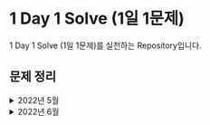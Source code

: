 # 1 Day 1 Solve (1일 1문제)

1 Day 1 Solve (1일 1문제)를 실천하는 Repository입니다.

## 문제 정리

<details>
<summary>2022년 5월</summary>

### 2022년 5월

- 2022년 5월 31일
  - [1461. Check If a String Contains All Binary Codes of Size K](./src/2022-05/31/leetcode-1461.ts)

</details>

<details>
<summary>2022년 6월</summary>

### 2022년 6월

- 2022년 6월 1일
  - [1480. Running Sum of 1d Array](./src/2022-06/1/leetcode-1480.ts)
- 2022년 6월 2일
  - [867. Transpose Matrix](./src/2022-06/2/leetcode-867.ts)
- 2022년 6월 3일
  - [304. Range Sum Query 2D - Immutable](./src/2022-06/3/leetcode-304.ts)
- 2022년 6월 4일
  - [51. N-Queens](./src/2022-06/4/leetcode-51.ts)
- 2022년 6월 5일
  - [52. N-Queens II](./src/2022-06/5/leetcode-52.ts)
- 2022년 6월 6일
  - [160. Intersection of Two Linked Lists](./src/2022-06/6/leetcode-160.ts)
  - [68645. 삼각 달팽이](./src/2022-06/6/programmers-68645.ts)
- 2022년 6월 6일
  - [88. Merge Sorted Array](./src/2022-06/7/leetcode-88.ts)
  - [68936. 쿼드압축 후 개수 세기](./src/2022-06/7/programmers-68936.ts)
  - [70129. 이진 변환 반복하기](./src/2022-06/7/programmers-70129.ts)

</details>
